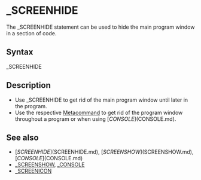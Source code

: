 # _SCREENHIDE

The _SCREENHIDE statement can be used to hide the main program window in a section of code.

  

## Syntax

_SCREENHIDE
  

## Description

* Use _SCREENHIDE to get rid of the main program window until later in the program.
* Use the respective [Metacommand](Metacommand.md) to get rid of the program window throughout a program or when using [$CONSOLE]($CONSOLE.md).

  

## See also

* [$SCREENHIDE]($SCREENHIDE.md), [$SCREENSHOW]($SCREENSHOW.md), [$CONSOLE]($CONSOLE.md)
* [_SCREENSHOW](_SCREENSHOW.md), [_CONSOLE](_CONSOLE.md)
* [_SCREENICON](_SCREENICON.md)

  
